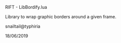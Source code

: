 RIFT - LibBordify.lua

Library to wrap graphic borders around a given frame.

snailtail@typhiria

18/06/2019
